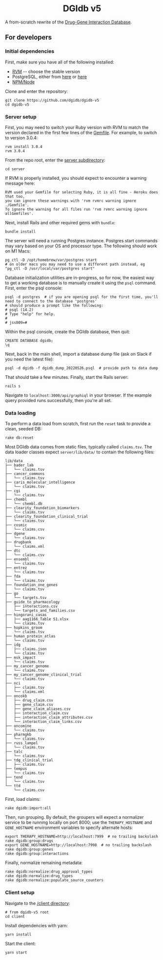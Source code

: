 <h1 align="center">DGIdb v5</h1>

A from-scratch rewrite of the [Drug-Gene Interaction Database](https://dgidb.org/).

## For developers

### Initial dependencies

First, make sure you have all of the following installed:

- [RVM](https://rvm.io/rvm/install#any-other-system) -- choose the stable version
- PostgreSQL, either from [here](https://wiki.postgresql.org/wiki/Homebrew) or [here](http://postgresapp.com)
- [NPM/Node](https://nodejs.org/en/download/)

Clone and enter the repository:

```shell
git clone https://github.com/dgidb/dgidb-v5
cd dgidb-v5
```

### Server setup

First, you may need to switch your Ruby version with RVM to match the version declared in the first few lines of the [Gemfile](server/Gemfile). For example, to switch to version 3.0.4:

```shell
rvm install 3.0.4
rvm 3.0.4
```

From the repo root, enter the [server subdirectory](server/):

```shell
cd server
```

If RVM is properly installed, you should expect to encounter a warning message here:

```
RVM used your Gemfile for selecting Ruby, it is all fine - Heroku does that too,
you can ignore these warnings with 'rvm rvmrc warning ignore ./Gemfile'.
To ignore the warning for all files run 'rvm rvmrc warning ignore allGemfiles'.
```

Next, install Rails and other required gems with `bundle`:

```shell
bundle install
```

The server will need a running Postgres instance. Postgres start commands may vary based on your OS and processor type. The following should work on M1 Macs:

```shell
pg_ctl -D /opt/homebrew/var/postgres start
# on older macs you may need to use a different path instead, eg "pg_ctl -D /usr/local/var/postgres start"
```

Database initialization utilities are in-progress, so for now, the easiest way to get a working database is to manually create it using the `psql` command. First, enter the psql console:

```
psql -d postgres  # if you are opening psql for the first time, you'll need to connect to the database 'postgres'
# should produce a prompt like the following:
# psql (14.2)
# Type "help" for help.
#
# jss009=#
```

Within the psql console, create the DGIdb database, then quit:

```
CREATE DATABASE dgidb;
\q
```

Next, back in the main shell, import a database dump file (ask on Slack if you need the latest file):

```shell
psql -d dgidb -f dgidb_dump_20220526.psql  # provide path to data dump
```

That should take a few minutes. Finally, start the Rails server:

```shell
rails s
```

Navigate to `localhost:3000/api/graphiql` in your browser. If the example query provided runs successfully, then you're all set.

### Data loading

To perform a data load from scratch, first run the `reset` task to provide a clean, seeded DB:

```shell
rake db:reset
```

Most DGIdb data comes from static files, typically called `claims.tsv`. The data loader classes expect `server/lib/data/` to contain the following files:

```
lib/data
├── bader_lab
│   └── claims.tsv
├── cancer_commons
│   └── claims.tsv
├── caris_molecular_intelligence
│   └── claims.tsv
├── cgi
│   └── claims.tsv
├── chembl
│   └── chembl.db
├── clearity_foundation_biomarkers
│   └── claims.tsv
├── clearity_foundation_clinical_trial
│   └── claims.tsv
├── cosmic
│   └── claims.csv
├── dgene
│   └── claims.tsv
├── drugbank
│   └── claims.xml
├── dtc
│   └── claims.csv
├── ensembl
│   └── claims.tsv
├── entrez
│   └── claims.tsv
├── fda
│   └── claims.tsv
├── foundation_one_genes
│   └── claims.tsv
├── go
│   └── targets.tsv
├── guide_to_pharmacology
│   ├── interactions.csv
│   └── targets_and_families.csv
├── hingorani_casas
│   ├── aag1166_Table S1.xlsx
│   └── claims.tsv
├── hopkins_groom
│   └── claims.tsv
├── human_protein_atlas
│   └── claims.tsv
├── idg
│   ├── claims.json
│   └── claims.tsv
├── msk_impact
│   └── claims.tsv
├── my_cancer_genome
│   └── claims.tsv
├── my_cancer_genome_clinical_trial
│   └── claims.tsv
├── nci
│   ├── claims.tsv
│   └── claims.xml
├── oncokb
│   ├── drug_claim.csv
│   ├── gene_claim.csv
│   ├── gene_claim_aliases.csv
│   ├── interaction_claim.csv
│   ├── interaction_claim_attributes.csv
│   └── interaction_claim_links.csv
├── oncomine
│   └── claims.tsv
├── pharmgkb
│   └── claims.tsv
├── russ_lampel
│   └── claims.tsv
├── talc
│   └── claims.tsv
├── tdg_clinical_trial
│   ├── claims.tsv
├── tempus
│   └── claims.tsv
├── tend
│   └── claims.tsv
└── ttd
    └── claims.csv
```

First, load claims:

```shell
rake dgidb:import:all
```

Then, run grouping. By default, the groupers will expect a normalizer service to be running locally on port 8000; use the `THERAPY_HOSTNAME` and `GENE_HOSTNAME` environment variables to specify alternate hosts:

```shell
export THERAPY_HOSTNAME=http://localhost:7999  # no trailing backslash
rake dgidb:group:drugs
export GENE_HOSTNAME=http://localhost:7998  # no trailing backslash
rake dgidb:group:genes
rake dgidb:group:interactions
```

Finally, normalize remaining metadata:

```shell
rake dgidb:normalize:drug_approval_types
rake dgidb:normalize:drug_types
rake dgidb:normalize:populate_source_counters
```

### Client setup

Navigate to the [/client directory](/client):

```shell
# from dgidb-v5 root
cd client
```

Install dependencies with yarn:

```shell
yarn install
```

Start the client:

```shell
yarn start
```
